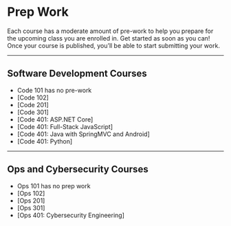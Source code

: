 # Prep Work
Each course has a moderate amount of pre-work to help you prepare for the upcoming class you are enrolled in. 
Get started as soon as you can! Once your course is published, you’ll be able to start submitting your work.

----

## Software Development Courses

* Code 101 has no pre-work
* [Code 102]
* [Code 201]
* [Code 301]
* [Code 401: ASP.NET Core]
* [Code 401: Full-Stack JavaScript]
* [Code 401: Java with SpringMVC and Android]
* [Code 401: Python]

----

## Ops and Cybersecurity Courses
* Ops 101 has no prep work
* [Ops 102]
* [Ops 201]
* [Ops 301]
* [Ops 401: Cybersecurity Engineering]
